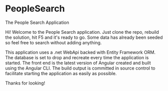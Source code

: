 # PeopleSearch
The People Search Application

Hi!  Welcome to the People Search application.  Just clone the repo, rebuild the solution, hit F5 and it's ready to go.  Some data has already been seeded so feel free to search without adding anything.

This application uses a .net WebApi backed with Entity Framework ORM.  The database is set to drop and recreate every time the application is started.  The front end is the latest version of Angular created and built using the Angular CLI.  The build output is committed in source control to facilitate starting the application as easily as possible. 

Thanks for looking!
